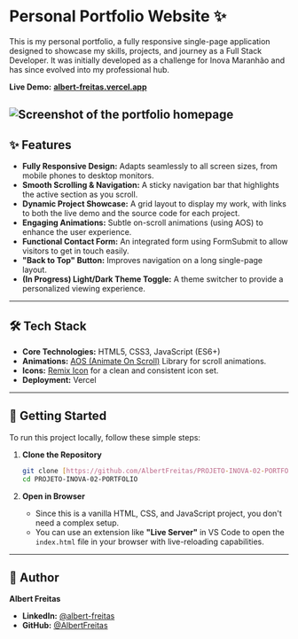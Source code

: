 # Personal Portfolio Website ✨

This is my personal portfolio, a fully responsive single-page application designed to showcase my skills, projects, and journey as a Full Stack Developer. It was initially developed as a challenge for Inova Maranhão and has since evolved into my professional hub.

**Live Demo:** **[albert-freitas.vercel.app](https://albert-freitas.vercel.app/)**

![Screenshot of the portfolio homepage](./screenshot.png) 
---

## ✨ Features

-   **Fully Responsive Design:** Adapts seamlessly to all screen sizes, from mobile phones to desktop monitors.
-   **Smooth Scrolling & Navigation:** A sticky navigation bar that highlights the active section as you scroll.
-   **Dynamic Project Showcase:** A grid layout to display my work, with links to both the live demo and the source code for each project.
-   **Engaging Animations:** Subtle on-scroll animations (using AOS) to enhance the user experience.
-   **Functional Contact Form:** An integrated form using FormSubmit to allow visitors to get in touch easily.
-   **"Back to Top" Button:** Improves navigation on a long single-page layout.
-   **(In Progress) Light/Dark Theme Toggle:** A theme switcher to provide a personalized viewing experience.

---

## 🛠️ Tech Stack

-   **Core Technologies:** HTML5, CSS3, JavaScript (ES6+)
-   **Animations:** [AOS (Animate On Scroll)](https://michalsnik.github.io/aos/) Library for scroll animations.
-   **Icons:** [Remix Icon](https://remixicon.com/) for a clean and consistent icon set.
-   **Deployment:** Vercel

---

## 🚀 Getting Started

To run this project locally, follow these simple steps:

1.  **Clone the Repository**
    ```bash
    git clone [https://github.com/AlbertFreitas/PROJETO-INOVA-02-PORTFOLIO.git](https://github.com/AlbertFreitas/PROJETO-INOVA-02-PORTFOLIO.git)
    cd PROJETO-INOVA-02-PORTFOLIO
    ```

2.  **Open in Browser**
    * Since this is a vanilla HTML, CSS, and JavaScript project, you don't need a complex setup.
    * You can use an extension like **"Live Server"** in VS Code to open the `index.html` file in your browser with live-reloading capabilities.

---
## 👤 Author

**Albert Freitas**
-   **LinkedIn:** [@albert-freitas](https://www.linkedin.com/in/albert-freitas-a56a62280/)
-   **GitHub:** [@AlbertFreitas](https://github.com/AlbertFreitas)
